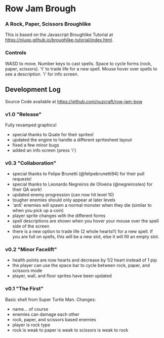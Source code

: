 # Row Jam Brough
### A Rock, Paper, Scissors Broughlike
This is based on the Javascript Broughlike Tutorial at https://nluqo.github.io/broughlike-tutorial/index.html.

### Controls
WASD to move. Number keys to cast spells. Space to cycle forms (rock, paper, scissors). 't' to trade life for a new spell. Mouse hover over spells to see a description. 'i' for info screen.

## Development Log
Source Code available at https://github.com/nuzcraft/row-jam-bow

### v1.0 "Release"
Fully revamped graphics!
- special thanks to Quale for their sprites!
- updated the engine to handle a different spritesheet layout
- fixed a few  minor bugs
- added an info screen (press 'i')

### v0.3 "Collaboration"
- special thanks to Felipe Brunetti (@felipebrunetti94) for their pull requests!
- special thanks to Leonardo Negreiros de Oliveira (@negreirosleo) for their QA work!
- updated enemy progression (can now hit level 10)
- tougher enemies should only appear at later levels
- 'anti' enemies will spawn a normal monster when they die (similar to when you pick up a coin)
- player sprite changes with the different forms
- spell descriptions are shown when you hover your mouse over the spell side of the screen
- there is a new option to trade life (2 whole hearts!!) for a new spell. If you are full on spells, this will be a new slot, else it will fill an empty slot.

### v0.2 "Minor Facelift"
- health points are now hearts and decrease by 1/2 heart instead of 1 pip
- the player can use the space bar to cycle between rock, paper, and scissors mode
- player, wall, and floor sprites have been updated

### v0.1 "The First"
Basic shell from Super Turtle Man. Changes:
- name... of course
- enemies can damage each other
- rock, paper, and scissors based enemies
- player is rock type
- rock is weak to paper is weak to scissors is weak to rock
